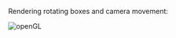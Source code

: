 Rendering rotating boxes and camera movement: 

![openGL](https://github.com/user-attachments/assets/0d005935-d58e-489d-b835-954f20dec23d)
